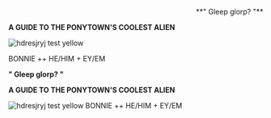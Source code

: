<p align="right">  **" Gleep glorp? "**
  
 
**A GUIDE TO THE PONYTOWN'S COOLEST ALIEN**
 
![hdresjryj test yellow](https://github.com/obsessivenerdx/obsessivenerdx/assets/162385200/a5ecce10-e1a2-4f23-9247-0501ae5f662d)

BONNIE ++ HE/HIM + EY/EM
</p>
 
  **" Gleep glorp? "**
  
 
**A GUIDE TO THE PONYTOWN'S COOLEST ALIEN**
 
![hdresjryj test yellow](https://github.com/obsessivenerdx/obsessivenerdx/assets/162385200/a5ecce10-e1a2-4f23-9247-0501ae5f662d)
BONNIE ++ HE/HIM + EY/EM
